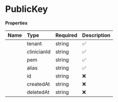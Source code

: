 # PublicKey



**Properties**

| Name | Type | Required | Description |
| :-------- | :----------| :----------| :----------|
    | tenant | string | ✅ |  |
    | clinicianId | string | ✅ |  |
    | pem | string | ✅ |  |
    | alias | string | ✅ |  |
    | id | string | ❌ |  |
    | createdAt | string | ❌ |  |
    | deletedAt | string | ❌ |  |




<!-- This file was generated by liblab | https://liblab.com/ -->